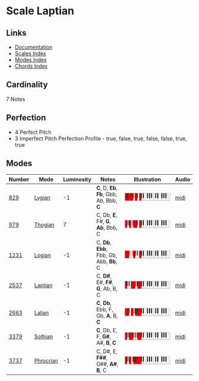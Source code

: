 # Scale Laptian

## Links

- [Documentation](README.md)
- [Scales Index](Scales.md)
- [Modes Index](Modes.md)
- [Chords Index](Chords.md)

## Cardinality

7 Notes

## Perfection

- 4 Perfect Pitch
- 3 Imperfect Pitch
Perfection Profile - true, false, true, false, false, true, true

## Modes

| Number | Mode | Luminosity | Notes | Illustration | Audio |
|--------|------|------------|-------|--------------|-------|
| [829](https://ianring.com/musictheory/scales/829) | [Lygian](ModeLygian.md) | -1 | **C**, D, **Eb**, **Fb**, Gbb, Ab, Bbb, **C** | ![CNaturalLygian](ModeCNaturalLygian.png) | [midi](https://github.com/edipermadi/music/blob/main/docs/ModeCNaturalLygian.mid?raw=true) | 
| [979](https://ianring.com/musictheory/scales/979) | [Thogian](ModeThogian.md) | 7 | C, Db, **E**, F#, **G**, **Ab**, Bbb, C | ![CNaturalThogian](ModeCNaturalThogian.png) | [midi](https://github.com/edipermadi/music/blob/main/docs/ModeCNaturalThogian.mid?raw=true) | 
| [1231](https://ianring.com/musictheory/scales/1231) | [Logian](ModeLogian.md) | -1 | C, **Db**, **Ebb**, Fbb, Gb, Abb, **Bb**, C | ![CNaturalLogian](ModeCNaturalLogian.png) | [midi](https://github.com/edipermadi/music/blob/main/docs/ModeCNaturalLogian.mid?raw=true) | 
| [2537](https://ianring.com/musictheory/scales/2537) | [Laptian](ModeLaptian.md) | -1 | C, **D#**, E#, **F#**, **G**, Ab, B, C | ![CNaturalLaptian](ModeCNaturalLaptian.png) | [midi](https://github.com/edipermadi/music/blob/main/docs/ModeCNaturalLaptian.mid?raw=true) | 
| [2663](https://ianring.com/musictheory/scales/2663) | [Lalian](ModeLalian.md) | -1 | **C**, **Db**, Ebb, F, Gb, **A**, B, **C** | ![CNaturalLalian](ModeCNaturalLalian.png) | [midi](https://github.com/edipermadi/music/blob/main/docs/ModeCNaturalLalian.mid?raw=true) | 
| [3379](https://ianring.com/musictheory/scales/3379) | [Sothian](ModeSothian.md) | -1 | **C**, Db, E, F, **G#**, A#, **B**, **C** | ![CNaturalSothian](ModeCNaturalSothian.png) | [midi](https://github.com/edipermadi/music/blob/main/docs/ModeCNaturalSothian.mid?raw=true) | 
| [3737](https://ianring.com/musictheory/scales/3737) | [Phrocrian](ModePhrocrian.md) | -1 | C, D#, E, **F##**, G##, **A#**, **B**, C | ![CNaturalPhrocrian](ModeCNaturalPhrocrian.png) | [midi](https://github.com/edipermadi/music/blob/main/docs/ModeCNaturalPhrocrian.mid?raw=true) | 
